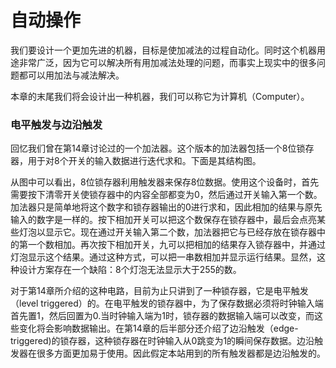 自动操作
=======

我们要设计一个更加先进的机器，目标是使加减法的过程自动化。同时这个机器用途非常广泛，因为它可以解决所有用加减法处理的问题，而事实上现实中的很多问题都可以用加法与减法解决。

本章的末尾我们将会设计出一种机器，我们可以称它为计算机（Computer）。

### 电平触发与边沿触发

回忆我们曾在第14章讨论过的一个加法器。这个版本的加法器包括一个8位锁存器，用于对8个开关的输入数据进行迭代求和。下面是其结构图。



从图中可以看出，8位锁存器利用触发器来保存8位数据。使用这个设备时，首先需要按下清零开关使锁存器中的内容全部都变为0，然后通过开关输入第一个数。加法器只是简单地将这个数字和锁存器输出的0进行求和，因此相加的结果与原先输入的数字是一样的。按下相加开关可以把这个数保存在锁存器中，最后会点亮某些灯泡以显示它。现在通过开关输入第二个数，加法器把它与已经存放在锁存器中的第一个数相加。再次按下相加开关，九可以把相加的结果存入锁存器中，并通过灯泡显示这个结果。通过这种方式，可以把一串数相加并显示运行结果。显然，这种设计方案存在一个缺陷：8个灯泡无法显示大于255的数。

对于第14章所介绍的这种电路，目前为止只讲到了一种锁存器，它是电平触发（level triggered）的。在电平触发的锁存器中，为了保存数据必须将时钟输入端首先置1，然后回置为0.当时钟输入端为1时，锁存器的数据输入端可以改变，而这些变化将会影响数据输出。在第14章的后半部分还介绍了边沿触发（edge-triggered)的锁存器，这种锁存器在时钟输入从0跳变为1的瞬间保存数据。边沿触发器在很多方面更加易于使用。因此假定本站用到的所有触发器都是边沿触发的。




